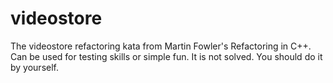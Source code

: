 videostore
==========

The videostore refactoring kata from Martin Fowler's Refactoring in C++. Can be used for testing skills or simple fun. It is not solved. You should do it by yourself.

